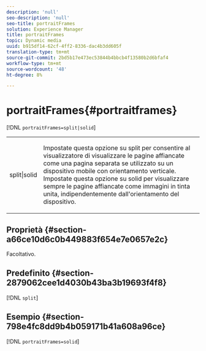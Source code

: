 ```yaml
---
description: 'null'
seo-description: 'null'
seo-title: portraitFrames
solution: Experience Manager
title: portraitFrames
topic: Dynamic media
uuid: b915df14-62cf-4ff2-8336-dac4b3dd605f
translation-type: tm+mt
source-git-commit: 2bd5b17e473ec53844b4bbcb4f13580b2d6bfaf4
workflow-type: tm+mt
source-wordcount: '48'
ht-degree: 8%

---
```



# portraitFrames{#portraitframes}

[!DNL `portraitFrames=split|solid`]

<table id="table_1D425B7685D448459CD3FE8D683C813C"> 
 <tbody> 
  <tr> 
   <td colname="col1"> <p> <span class="codeph"> split|solid</span> </p> </td> 
   <td colname="col2"> <p>Impostate questa opzione su <span class="codeph"> split</span> per consentire al visualizzatore di visualizzare le pagine affiancate come una pagina separata se utilizzato su un dispositivo mobile con orientamento verticale. Impostate questa opzione su <span class="codeph"> solid</span> per visualizzare sempre le pagine affiancate come immagini in tinta unita, indipendentemente dall'orientamento del dispositivo. </p> </td> 
  </tr> 
 </tbody> 
</table>

## Proprietà {#section-a66ce10d6c0b449883f654e7e0657e2c}

Facoltativo.

## Predefinito {#section-2879062cee1d4030b43ba3b19693f4f8}

[!DNL `split`]

## Esempio {#section-798e4fc8dd9b4b059171b41a608a96ce}

[!DNL `portraitFrames=solid`]
